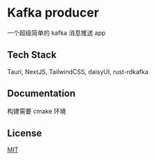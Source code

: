 
# Kafka producer

一个超级简单的 kafka 消息推送 app


## Tech Stack

Tauri, NextJS, TailwindCSS, daisyUI, rust-rdkafka

## Documentation

构建需要 cmake 环境


## License

[MIT](https://choosealicense.com/licenses/mit/)
